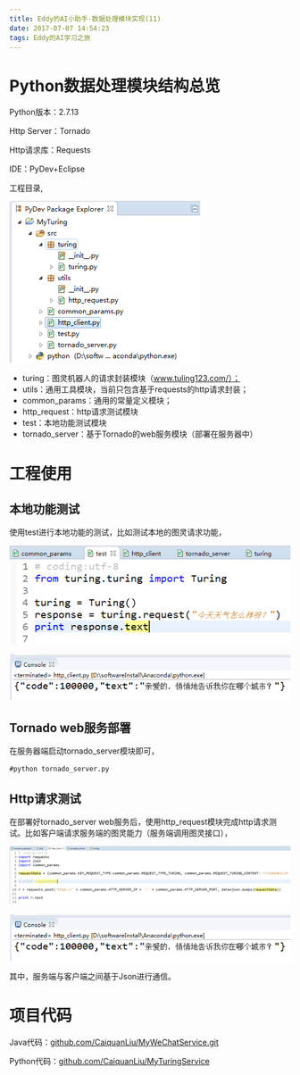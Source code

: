 ```yaml
---
title: Eddy的AI小助手-数据处理模块实现(11)
date: 2017-07-07 14:54:23
tags: Eddy的AI学习之旅
---
```

# Python数据处理模块结构总览

Python版本：2.7.13

Http Server：Tornado

Http请求库：Requests

IDE：PyDev+Eclipse

工程目录,

![工程目录](Eddy的AI小助手-数据处理模块实现-11/工程目录.png)

* turing：图灵机器人的请求封装模块（www.tuling123.com/）；
* utils：通用工具模块，当前只包含基于requests的http请求封装；
* common_params：通用的常量定义模块；
* http_request：http请求测试模块
* test：本地功能测试模块
* tornado_server：基于Tornado的web服务模块（部署在服务器中）

# 工程使用

## 本地功能测试

使用test进行本地功能的测试，比如测试本地的图灵请求功能，

![图灵机器人接口模块测试代码](Eddy的AI小助手-数据处理模块实现-11/图灵机器人接口模块测试代码.png)

![测试结果](Eddy的AI小助手-数据处理模块实现-11/测试结果.png)

## Tornado web服务部署

在服务器端启动tornado_server模块即可，

    #python tornado_server.py

## Http请求测试

在部署好tornado_server web服务后，使用http_request模块完成http请求测试。比如客户端请求服务端的图灵能力（服务端调用图灵接口），

![http请求测试代码](Eddy的AI小助手-数据处理模块实现-11/http请求测试代码.png)

![测试结果](Eddy的AI小助手-数据处理模块实现-11/测试结果.png)

其中，服务端与客户端之间基于Json进行通信。

# 项目代码

Java代码：[github.com/CaiquanLiu/MyWeChatService.git](github.com/CaiquanLiu/MyWeChatService.git)

Python代码：[github.com/CaiquanLiu/MyTuringService](github.com/CaiquanLiu/MyTuringService)